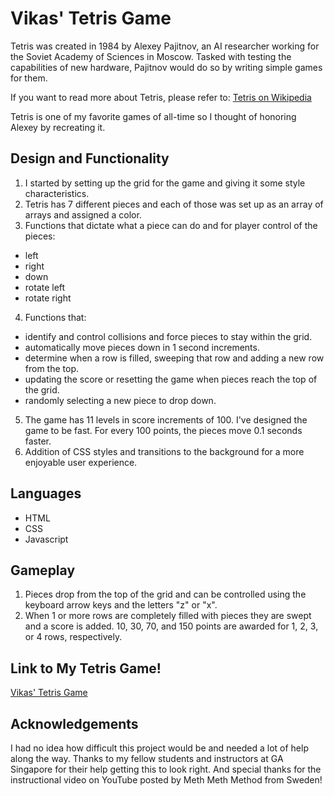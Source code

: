 # **Vikas' Tetris Game**

Tetris was created in 1984 by Alexey Pajitnov, an AI researcher working for the Soviet Academy of Sciences in Moscow. Tasked with testing the capabilities of new hardware, Pajitnov would do so by writing simple games for them.

If you want to read more about Tetris, please refer to:
[Tetris on Wikipedia](https://en.wikipedia.org/wiki/Tetris)

Tetris is one of my favorite games of all-time so I thought of honoring Alexey by recreating it.

## **Design and Functionality**
1. I started by setting up the grid for the game and giving it some style characteristics.
2. Tetris has 7 different pieces and each of those was set up as an array of arrays and assigned a color.
3. Functions that dictate what a piece can do and for player control of the pieces:
- left
- right
- down
- rotate left
- rotate right
4. Functions that:
- identify and control collisions and force pieces to stay within the grid.
- automatically move pieces down in 1 second increments.
- determine when a row is filled, sweeping that row and adding a new row from the top.
- updating the score or resetting the game when pieces reach the top of the grid.
- randomly selecting a new piece to drop down.
5. The game has 11 levels in score increments of 100. I've designed the game to be fast. For every 100 points, the pieces move 0.1 seconds faster.
6. Addition of CSS styles and transitions to the background for a more enjoyable user experience.

## **Languages**
- HTML
- CSS
- Javascript

## **Gameplay**
1. Pieces drop from the top of the grid and can be controlled using the keyboard arrow keys and the letters "z" or "x".
2. When 1 or more rows are completely filled with pieces they are swept and a score is added. 10, 30, 70, and 150 points are awarded for 1, 2, 3, or 4 rows, respectively.

## Link to My Tetris Game!
[Vikas' Tetris Game](https://vikasgarg1.github.io/wdi-project-1-vikasgarg1/)

## **Acknowledgements**
I had no idea how difficult this project would be and needed a lot of help along the way. Thanks to my fellow students and instructors at GA Singapore for their help getting this to look right. And special thanks for the instructional video on YouTube posted by Meth Meth Method from Sweden!
